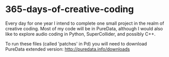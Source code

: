 365-days-of-creative-coding
===========================

Every day for one year I intend to complete one small project in the realm of creative coding. Most of my code will be in PureData, although I would also like to explore audio coding in Python, SuperCollider, and possibly C++.

To run these files (called 'patches' in Pd) you will need to download PureData extended version: http://puredata.info/downloads
